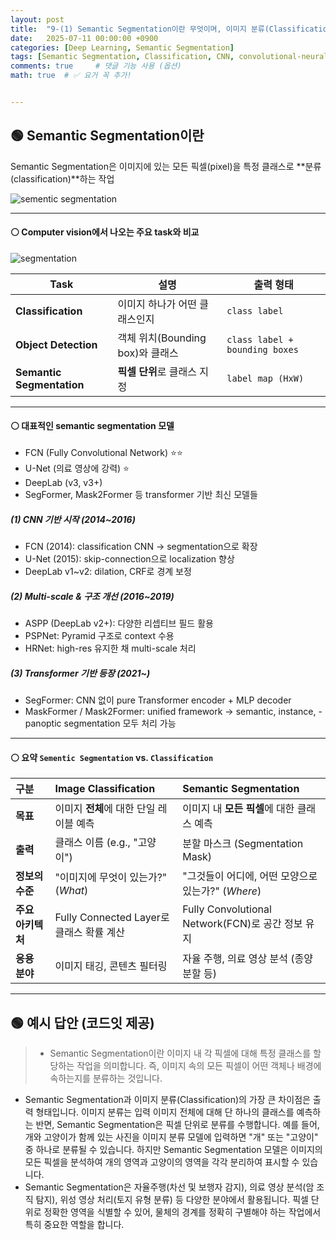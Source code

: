 ```yaml
---
layout: post
title:  "9-(1) Semantic Segmentation이란 무엇이며, 이미지 분류(Classification)와 어떤 차이가 있나요?"
date:   2025-07-11 00:00:00 +0900
categories: [Deep Learning, Semantic Segmentation]
tags: [Semantic Segmentation, Classification, CNN, convolutional-neural-network, Deep Learning, AI, Computer Vision]
comments: true     # 댓글 기능 사용 (옵션)
math: true  # ✅ 요거 꼭 추가!


---
```


## 🟢 Semantic Segmentation이란
Semantic Segmentation은 이미지에 있는 모든 픽셀(pixel)을 특정 클래스로 **분류(classification)**하는 작업

![sementic segmentation](https://www.hitechbpo.com/wp-content/uploads/2025/04/what-is-semantic-segmentation.jpg)

---

#### ⚪ Computer vision에서 나오는 주요 task와 비교

![segmentation](https://i0.wp.com/bdtechtalks.com/wp-content/uploads/2021/05/image-classification-vs-object-detection-vs-semantic-segmentation.jpg?resize=696%2C269&ssl=1)

| Task                      | 설명                       | 출력 형태                      |
| ------------------------- | ------------------------ | -------------------------- |
| **Classification**        | 이미지 하나가 어떤 클래스인지         | `class label`       |
| **Object Detection**      | 객체 위치(Bounding box)와 클래스 | `class label + bounding boxes `   |
| **Semantic Segmentation** | **픽셀 단위**로 클래스 지정        | `label map (HxW)`          |

---

#### ⚪ 대표적인 semantic segmentation 모델

- FCN (Fully Convolutional Network) ⭐⭐
- U-Net (의료 영상에 강력) ⭐
- DeepLab (v3, v3+)
- SegFormer, Mask2Former 등 transformer 기반 최신 모델들


##### (1) CNN 기반 시작 (2014~2016)
- FCN (2014): classification CNN → segmentation으로 확장
- U-Net (2015): skip-connection으로 localization 향상
- DeepLab v1~v2: dilation, CRF로 경계 보정

##### (2) Multi-scale & 구조 개선 (2016~2019)
- ASPP (DeepLab v2+): 다양한 리셉티브 필드 활용
- PSPNet: Pyramid 구조로 context 수용
- HRNet: high-res 유지한 채 multi-scale 처리

##### (3) Transformer 기반 등장 (2021~)
- SegFormer: CNN 없이 pure Transformer encoder + MLP decoder
- MaskFormer / Mask2Former: unified framework → semantic, instance, - panoptic segmentation 모두 처리 가능

---

#### ⚪ 요약 `Sementic Segmentation` vs. `Classification`

| 구분 | Image Classification | Semantic Segmentation |
| :--- | :--- | :--- |
| **목표** | 이미지 **전체**에 대한 단일 레이블 예측 | 이미지 내 **모든 픽셀**에 대한 클래스 예측 |
| **출력** | 클래스 이름 (e.g., "고양이") | 분할 마스크 (Segmentation Mask) |
| **정보의 수준**| "이미지에 무엇이 있는가?" (*What*) | "그것들이 어디에, 어떤 모양으로 있는가?" (*Where*) |
| **주요 아키텍처** | Fully Connected Layer로 클래스 확률 계산 | Fully Convolutional Network(FCN)로 공간 정보 유지 |
| **응용 분야** | 이미지 태깅, 콘텐츠 필터링 | 자율 주행, 의료 영상 분석 (종양 분할 등) |

---

## 🟢 예시 답안 (코드잇 제공)
>  - Semantic Segmentation이란 이미지 내 각 픽셀에 대해 특정 클래스를 할당하는 작업을 의미합니다. 즉, 이미지 속의 모든 픽셀이 어떤 객체나 배경에 속하는지를 분류하는 것입니다.
- Semantic Segmentation과 이미지 분류(Classification)의 가장 큰 차이점은 출력 형태입니다. 이미지 분류는 입력 이미지 전체에 대해 단 하나의 클래스를 예측하는 반면, Semantic Segmentation은 픽셀 단위로 분류를 수행합니다. 예를 들어, 개와 고양이가 함께 있는 사진을 이미지 분류 모델에 입력하면 "개" 또는 "고양이" 중 하나로 분류될 수 있습니다. 하지만 Semantic Segmentation 모델은 이미지의 모든 픽셀을 분석하여 개의 영역과 고양이의 영역을 각각 분리하여 표시할 수 있습니다.
- Semantic Segmentation은 자율주행(차선 및 보행자 감지), 의료 영상 분석(암 조직 탐지), 위성 영상 처리(토지 유형 분류) 등 다양한 분야에서 활용됩니다. 픽셀 단위로 정확한 영역을 식별할 수 있어, 물체의 경계를 정확히 구별해야 하는 작업에서 특히 중요한 역할을 합니다.

